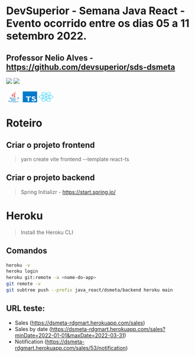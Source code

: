 # DevSuperior - Semana Java React - Evento ocorrido entre os dias 05 a 11 setembro 2022. 
## Professor Nelio Alves - https://github.com/devsuperior/sds-dsmeta

<div> 
  <a href="https://www.youtube.com/devsuperior" target="_blank"><img src="https://img.shields.io/badge/YouTube-FF0000?style=for-the-badge&logo=youtube&logoColor=white" target="_blank"></a>
  <a href="https://www.instagram.com/devsuperior.ig" target="_blank"><img src="https://img.shields.io/badge/-Instagram-%23E4405F?style=for-the-badge&logo=instagram&logoColor=white" target="_blank"></a>
 
</div>

<div style="display: inline_block"><br>
  <img align="center" alt="Rdgmart-Java" height="30" width="40" src="https://raw.githubusercontent.com/devicons/devicon/master/icons/java/java-original.svg">
  <img align="center" alt="Rdgmart-Ts" height="30" width="40" src="https://raw.githubusercontent.com/devicons/devicon/master/icons/typescript/typescript-plain.svg">
  <img align="center" alt="Rdgmart-React" height="30" width="40" src="https://raw.githubusercontent.com/devicons/devicon/master/icons/react/react-original.svg">
</div>


# Roteiro
## Criar o projeto frontend 
> yarn create vite frontend --template react-ts
## Criar o projeto backend
> Spring Initializr - https://start.spring.io/

# Heroku
> Install the Heroku CLI
## Comandos
```bash
heroku -v
heroku login
heroku git:remote -a <nome-do-app>
git remote -v
git subtree push --prefix java_react/dsmeta/backend heroku main
```

## URL teste:
- Sales (https://dsmeta-rdgmart.herokuapp.com/sales)
- Sales by date (https://dsmeta-rdgmart.herokuapp.com/sales?minDate=2022-01-01&maxDate=2022-03-31)
- Notification (https://dsmeta-rdgmart.herokuapp.com/sales/53/notification)
